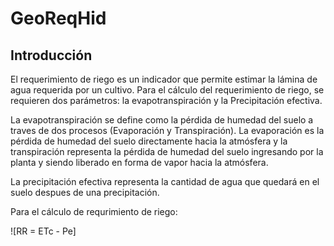 # GeoReqHid

## Introducción

El requerimiento de riego es un indicador que permite estimar la lámina de agua requerida por un cultivo. Para el cálculo del requerimiento de riego, se requieren dos parámetros: la evapotranspiración y la Precipitación efectiva.

La evapotranspiración se define como la pérdida de humedad del suelo a traves de dos procesos (Evaporación y Transpiración). La evaporación es la pérdida de humedad del suelo directamente hacia la atmósfera y la transpiración representa la pérdida de humedad del suelo ingresando por la planta y siendo liberado en forma de vapor hacia la atmósfera. 

La precipitación efectiva representa la cantidad de agua que quedará en el suelo despues de una precipitación.  

Para el cálculo de requrimiento de riego:

!\[RR = ETc - Pe\]
